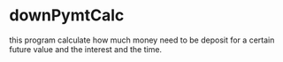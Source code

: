 # downPymtCalc
this program calculate how much money need to be deposit for a certain future value and the interest and the time. 
